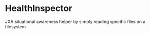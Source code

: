 # HealthInspector
JXA situational awareness helper by simply reading specific files on a filesystem
